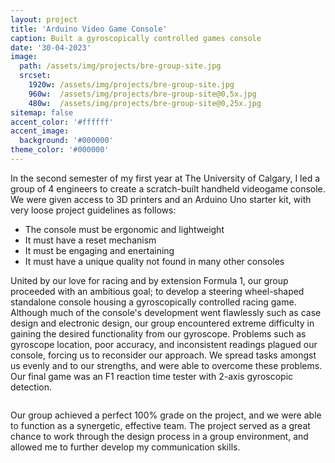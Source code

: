 ```yaml
---
layout: project
title: 'Arduino Video Game Console'
caption: Built a gyroscopically controlled games console
date: '30-04-2023'
image: 
  path: /assets/img/projects/bre-group-site.jpg
  srcset: 
    1920w: /assets/img/projects/bre-group-site.jpg
    960w:  /assets/img/projects/bre-group-site@0,5x.jpg
    480w:  /assets/img/projects/bre-group-site@0,25x.jpg
sitemap: false
accent_color: '#ffffff'
accent_image:
  background: '#000000'
theme_color: '#000000'
---
```

In the second semester of my first year at The University of Calgary, I led a group of 4 engineers to create a scratch-built handheld videogame console. We were given access to 3D printers and an Arduino Uno starter kit, with very loose project guidelines as follows:

* The console must be ergonomic and lightweight
* It must have a reset mechanism
* It must be engaging and enertaining
* It must have a unique quality not found in many other consoles

United by our love for racing and by extension Formula 1, our group proceeded with an ambitious goal; to develop a steering wheel-shaped standalone console housing a gyroscopically controlled racing game. Although much of the console's development went flawlessly such as case design and electronic design, our group encountered extreme difficulty in gaining the desired functionality from our gyroscope. Problems such as gyroscope location, poor accuracy, and inconsistent readings plagued our console, forcing us to reconsider our approach. We spread tasks amongst us evenly and to our strengths, and were able to overcome these problems. Our final game was an F1 reaction time tester with 2-axis gyroscopic detection.

<img>

Our group achieved a perfect 100% grade on the project, and we were able to function as a synergetic, effective team. The project served as a great chance to work through the design process in a group environment, and allowed me to further develop my communication skills.